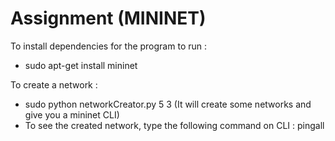 Assignment (MININET)
======================

To install dependencies for the program to run :

* sudo apt-get install mininet

To create a network :

* sudo python networkCreator.py 5 3 (It will create some networks and give you a mininet CLI)
* To see the created network, type the following command on CLI : pingall
